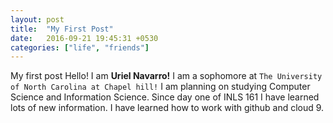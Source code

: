 ```yaml
---
layout: post
title:  "My First Post"
date:   2016-09-21 19:45:31 +0530
categories: ["life", "friends"]
---
```

My first post
Hello! I am **Uriel Navarro!** I am a sophomore at `The University of North Carolina at Chapel hill!` I am planning on studying Computer Science and Information Science. Since day one of INLS 161 I have learned lots of new information. I have learned how to work with github and cloud 9.
